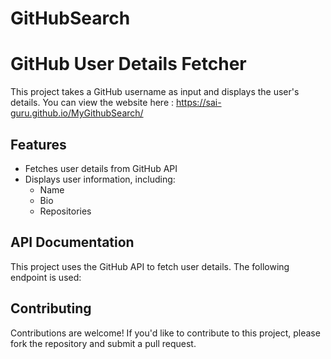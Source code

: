 # GitHubSearch
**GitHub User Details Fetcher**
=====================

This project takes a GitHub username as input and displays the user's details.
You can view the website here : https://sai-guru.github.io/MyGithubSearch/


## Features

* Fetches user details from GitHub API
* Displays user information, including:
	+ Name
	+ Bio
	+ Repositories

## API Documentation
This project uses the GitHub API to fetch user details. The following endpoint is used:

## Contributing
Contributions are welcome! If you'd like to contribute to this project, please fork the repository and submit a pull request.
